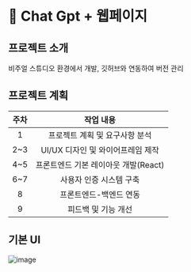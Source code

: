 # :page_with_curl: Chat Gpt + 웹페이지
## 프로젝트 소개
비주얼 스튜디오 환경에서 개발, 깃허브와 연동하여 버전 관리

## 프로젝트 계획
|주차|작업 내용|
|:------:|:---:|
|1|프로젝트 계획 및 요구사항 분석|
|2~3|UI/UX 디자인 및 와이어프레임 제작|
|4~5|프론트엔드 기본 레이아웃 개발(React)|
|6~7|사용자 인증 시스템 구축|
|8|프론트엔드-백엔드 연동|
|9|피드백 및 기능 개선|

## 기본 UI
![image](https://github.com/user-attachments/assets/ea2334bd-cb74-4fa7-b0af-5eecc64ee901)

